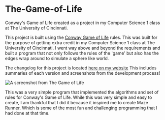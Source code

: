 # The-Game-of-Life
Conway's Game of Life created as a project in my Computer Science 1 class at The University of Cincinnati. 

This project is built using the [Conway Game of Life](https://en.wikipedia.org/wiki/Conway%27s_Game_of_Life) rules. This was built for the purpose of getting extra credit in my Computer Science 1 class at The University of Cincinnati. I went way above and beyond the requirements and built a program that not only follows the rules of the 'game' but also has the edges wrap around to simulate a sphere like world.

The changelog for this project is located [here on my website](http://alexdgray.com/pages/projects/gameOfLifeDetails.php) This includes summaries of each version and screenshots from the development process!

![A screenshot from The Game of Life](http://alexdgray.com/images/gameOfLife/main.png)

This was a very simple program that implemented the algorithms and set of rules for Conway's Game of Life. While this was very simple and easy to create, I am thankful that I did it because it inspired me to create Maze Runner. Which is some of the most fun and challenging programming that I had done at that time.

